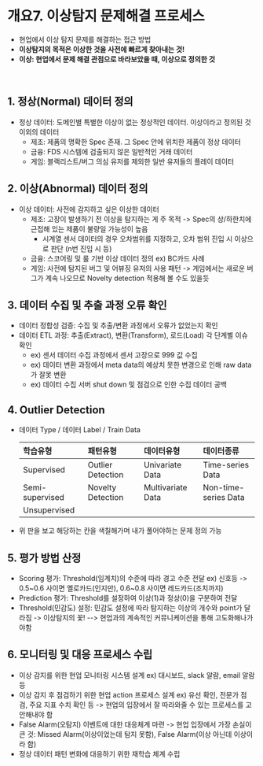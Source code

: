 # 개요7. 이상탐지 문제해결 프로세스
- 현업에서 이상 탐지 문제를 해결하는 접근 방법
- **이상탐지의 목적은 이상한 것을 사전에 빠르게 찾아내는 것!**
- **이상: 현업에서 문제 해결 관점으로 바라보았을 때, 이상으로 정의한 것**

</br>

## 1. 정상(Normal) 데이터 정의

- 정상 데이터: 도메인별 특별한 이상이 없는 정상적인 데이터. 이상이라고 정의된 것 이외의 데이터
  - 제조: 제품의 명확한 Spec 존재. 그 Spec 안에 위치한 제품이 정상 데이터 
  - 금융: FDS 시스템에 검출되지 않은 일반적인 거래 데이터
  - 게임: 블랙리스트/버그 의심 유저를 제외한 일반 유저들의 플레이 데이터

## 2. 이상(Abnormal) 데이터 정의
- 이상 데이터: 사전에 감지하고 싶은 이상한 데이터
  - 제조: 고장이 발생하기 전 이상을 탐지하는 게 주 목적 -> Spec의 상/하한치에 근접해 있는 제품이 불량일 가능성이 높음
    - 시계열 센서 데이터의 경우 오차범위를 지정하고, 오차 범위 진입 시 이상으로 판단 (n번 진입 시 등)
  - 금융: 스코어링 및 룰 기반 이상 데이터 정의 ex) BC카드 사례
  - 게임: 사전에 탐지된 버그 및 어뷰징 유저의 사용 패턴 
          -> 게임에서는 새로운 버그가 계속 나오므로 Novelty detection 적용해 볼 수도 있을듯 

## 3. 데이터 수집 및 추출 과정 오류 확인
- 데이터 정합성 검증: 수집 및 추출/변환 과정에서 오류가 없었는지 확인
- 데이터 ETL 과정: 추출(Extract), 변환(Transform), 로드(Load) 각 단계별 이슈 확인
  - ex) 센서 데이터 수집 과정에서 센서 고장으로 999 값 수집
  - ex) 데이터 변환 과정에서 meta data의 예상치 못한 변경으로 인해 raw data가 잘못 변환
  - ex) 데이터 수집 서버 shut down 및 점검으로 인한 수집 데이터 공백

## 4. Outlier Detection
- 데이터 Type / 데이터 Label / Train Data
 
  |학습유형|패턴유형|데이터유형|데이터종류|
  |:---|:---|:---|:---|
  | Supervised | Outlier Detection | Univariate Data | Time-series Data |
  | Semi-supervised | Novelty Detection | Multivariate Data | Non-time-series Data|
  | Unsupervised ||||

- 위 판을 보고 해당하는 칸을 색칠해가며 내가 풀어야하는 문제 정의 가능

## 5. 평가 방법 산정
- Scoring 평가: Threshold(임계치)의 수준에 따라 경고 수준 전달 ex) 신호등 -> 0.5\~0.6 사이면 옐로카드(인지만), 0.6\~0.8 사이면 레드카드(조치까지)
- Prediction 평가: Threshold를 설정하여 이상(1)과 정상(0)을 구분하여 전달
- Threshold(민감도) 설정: 민감도 설정에 따라 탐지하는 이상의 개수와 point가 달라짐 -> 이상탐지의 꽃!
   --> 현업과의 계속적인 커뮤니케이션을 통해 고도화해나가야함
  
## 6. 모니터링 및 대응 프로세스 수립
- 이상 감지를 위한 현업 모니터링 시스템 설계 ex) 대시보드, slack 알람, email 알람 등
- 이상 감지 후 점검하기 위한 현업 action 프로세스 설계 ex) 유선 확인, 전문가 점검, 주요 지표 수치 확인 등
  -> 현업의 입장에서 잘 따라와줄 수 있는 프로세스를 고안해내야 함
- False Alarm(오탐지) 이벤트에 대한 대응체계 마련 
  -> 현업 입장에서 가장 손실이 큰 것: Missed Alarm(이상이었는데 탐지 못함), False Alarm(이상 아닌데 이상이라 함)
- 정상 데이터 패턴 변화에 대응하기 위한 재학습 체계 수립
